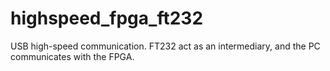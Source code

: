 # highspeed_fpga_ft232
USB high-speed communication. FT232 act as an intermediary, and the PC communicates with the FPGA.
